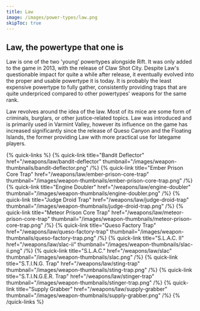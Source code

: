 ```yaml
---
title: Law
image: /images/power-types/law.png
skipToc: true
---
```


## Law, the powertype that one is

Law is one of the two 'young' powertypes alongside Rift. It was only added to the game in 2013, with the release of Claw Shot City. Despite Law's questionable impact for quite a while after release, it eventually evolved into the proper and usable powertype it is today. It is probably the least expensive powertype to fully gather, consistently providing traps that are quite underpriced compared to other powertypes' weapons for the same rank.

Law revolves around the idea of the law. Most of its mice are some form of criminals, burglars, or other justice-related topics.
Law was introduced and is primarily used in Varmint Valley, however its influence on the game has increased significantly since the release of Queso Canyon and the Floating Islands, the former providing Law with more practical use for lategame players.

{% quick-links %}
 {% quick-link
  title="Bandit Deflector"
  href="/weapons/law/bandit-deflector"
  thumbnail="/images/weapon-thumbnails/bandit-deflector.png"
 /%}
 {% quick-link
  title="Ember Prison Core Trap"
  href="/weapons/law/ember-prison-core-trap"
  thumbnail="/images/weapon-thumbnails/ember-prison-core-trap.png"
 /%}
 {% quick-link
  title="Engine Doubler"
  href="/weapons/law/engine-doubler"
  thumbnail="/images/weapon-thumbnails/engine-doubler.png"
 /%}
 {% quick-link
  title="Judge Droid Trap"
  href="/weapons/law/judge-droid-trap"
  thumbnail="/images/weapon-thumbnails/judge-droid-trap.png"
 /%}
 {% quick-link
  title="Meteor Prison Core Trap"
  href="/weapons/law/meteor-prison-core-trap"
  thumbnail="/images/weapon-thumbnails/meteor-prison-core-trap.png"
 /%}
 {% quick-link
  title="Queso Factory Trap"
  href="/weapons/law/queso-factory-trap"
  thumbnail="/images/weapon-thumbnails/queso-factory-trap.png"
 /%}
 {% quick-link
  title="S.L.A.C. II"
  href="/weapons/law/slac-ii"
  thumbnail="/images/weapon-thumbnails/slac-ii.png"
 /%}
 {% quick-link
  title="S.L.A.C."
  href="/weapons/law/slac"
  thumbnail="/images/weapon-thumbnails/slac.png"
 /%}
 {% quick-link
  title="S.T.I.N.G. Trap"
  href="/weapons/law/sting-trap"
  thumbnail="/images/weapon-thumbnails/sting-trap.png"
 /%}
 {% quick-link
  title="S.T.I.N.G.E.R. Trap"
  href="/weapons/law/stinger-trap"
  thumbnail="/images/weapon-thumbnails/stinger-trap.png"
 /%}
 {% quick-link
  title="Supply Grabber"
  href="/weapons/law/supply-grabber"
  thumbnail="/images/weapon-thumbnails/supply-grabber.png"
 /%}
{% /quick-links %}

